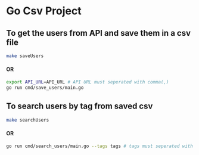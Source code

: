 # Go Csv Project

## To get the users from API and save them in a csv file
```bash
make saveUsers
```
#### OR
```bash
export API_URL=API_URL # API URL must seperated with comma(,)
go run cmd/save_users/main.go
```

## To search users by tag from saved csv
```bash
make searchUsers
```
#### OR
```bash
go run cmd/search_users/main.go --tags tags # tags must seperated with comma(,)
```